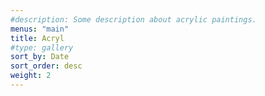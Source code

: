 ```yaml
---
#description: Some description about acrylic paintings.
menus: "main"
title: Acryl
#type: gallery
sort_by: Date
sort_order: desc
weight: 2
---
```

